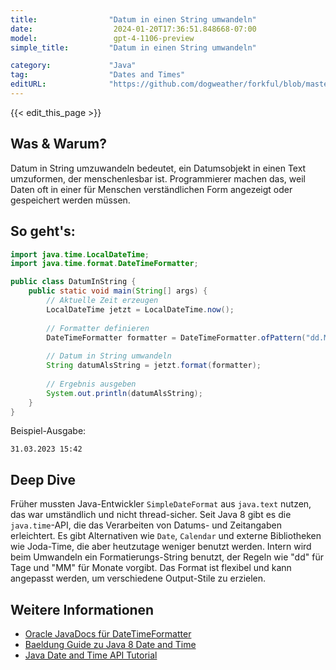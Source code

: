 ```yaml
---
title:                "Datum in einen String umwandeln"
date:                  2024-01-20T17:36:51.848668-07:00
model:                 gpt-4-1106-preview
simple_title:         "Datum in einen String umwandeln"

category:             "Java"
tag:                  "Dates and Times"
editURL:              "https://github.com/dogweather/forkful/blob/master/content/de/java/converting-a-date-into-a-string.md"
---
```


{{< edit_this_page >}}

## Was & Warum?
Datum in String umzuwandeln bedeutet, ein Datumsobjekt in einen Text umzuformen, der menschenlesbar ist. Programmierer machen das, weil Daten oft in einer für Menschen verständlichen Form angezeigt oder gespeichert werden müssen.

## So geht's:
```java
import java.time.LocalDateTime;
import java.time.format.DateTimeFormatter;

public class DatumInString {
    public static void main(String[] args) {
        // Aktuelle Zeit erzeugen
        LocalDateTime jetzt = LocalDateTime.now();
        
        // Formatter definieren
        DateTimeFormatter formatter = DateTimeFormatter.ofPattern("dd.MM.yyyy HH:mm");
        
        // Datum in String umwandeln
        String datumAlsString = jetzt.format(formatter);
        
        // Ergebnis ausgeben
        System.out.println(datumAlsString);
    }
}
```

Beispiel-Ausgabe:
```
31.03.2023 15:42
```

## Deep Dive
Früher mussten Java-Entwickler `SimpleDateFormat` aus `java.text` nutzen, das war umständlich und nicht thread-sicher. Seit Java 8 gibt es die `java.time`-API, die das Verarbeiten von Datums- und Zeitangaben erleichtert. Es gibt Alternativen wie `Date`, `Calendar` und externe Bibliotheken wie Joda-Time, die aber heutzutage weniger benutzt werden. Intern wird beim Umwandeln ein Formatierungs-String benutzt, der Regeln wie "dd" für Tage und "MM" für Monate vorgibt. Das Format ist flexibel und kann angepasst werden, um verschiedene Output-Stile zu erzielen.

## Weitere Informationen
- [Oracle JavaDocs für DateTimeFormatter](https://docs.oracle.com/javase/8/docs/api/java/time/format/DateTimeFormatter.html)
- [Baeldung Guide zu Java 8 Date and Time](https://www.baeldung.com/java-8-date-time-intro)
- [Java Date and Time API Tutorial](https://www.tutorialspoint.com/java8/java8_datetime_api.htm)

